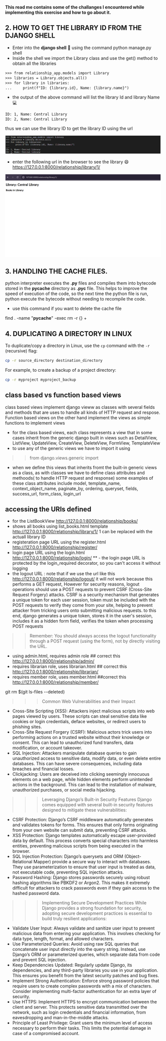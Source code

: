 **This read me contains some of the challanges I encountered while implementing this exercise and how to go about it.**

## 2. HOW TO GET THE LIBRARY ID FROM THE DJANGO SHELL
 - Enter into the **django shell** :shell: using the command python manage.py shell
 - Inside the shell we import the Library class and use the get() method to obtain all the libraries
 ```terminal
>>> from relationship_app.models import Library
>>> libraries = Library.objects.all()
>>> for library in libraries:
...     print(f"ID: {library.id}, Name: {library.name}")

 ```
 - the output of the above command will list the library Id and library Name :computer:
 ```
 ID: 1, Name: Central Library
 ID: 2, Name: Central Library
 ```
 thus we can use the library ID to get the library ID using the url 

![image of django shell](/django-models/LibraryProject/screenshot/django-shell.png)

- enter the following url in the browser to see the library :smile:
<https://127.0.0.1:8000/relationship/library/1/>

![image of the url opened in a browser](/django-models/LibraryProject/screenshot/image_in_browser.png)

## 3. HANDLING THE CACHE FILES.
python interpreter executes the **.py** files and compiles them into bytecode stored in the __pycache__ directory as **.pyc** file. This helps to improve the speed of execution of the code, so the next time the python file is run, python execute the bytecode without needing to recompile the code.

- use this command if you want to delete the cache file

 find . -name "__pycache__" -exec rm -r {} +

## 4. DUPLICATING A DIRECTORY IN LINUX
To duplicate/copy a directory in Linux, use the `cp` command with the `-r` (recursive) flag:
```bash
cp -r source_directory destination_directory
```
For example, to create a backup of a project directory:
```bash
cp -r myproject myproject_backup
```

## class based vs function based views
class based views implement django vieww as classes with several fields and methods that are uses to handle all kinds of HTTP request and respose. Function based views on the other hand implement the views as simple functions to implement views
- for the class based views, each class represents a view that in some cases inherit from the generic django built in views such as DetailView, ListView, UpdateView, CreateView, DeleteView, FormView, TemplateView
- to use any of the generic views we have to import it using 
>> from django.views.generic import <genericviewtype>
- when we define this views that inherits fromt the built-in generic views as a class, as with classes we have to define class attributes and methoods( to handle HTTP request and response) some examples of these class attributes include
model, template_name, context_object_name, paginate_by, ordering, queryset, fields, success_url, form_class, login_url

## accessing the URls defined 
- for the ListBookView
http://127.0.0.1:8000/relationship/books/
- shows all books using list_books.html template
http://127.0.0.1:8000/relationship/library/1/ 
1 can be replaced with the actuall library ID
- registeration page URL using the register.html
http://127.0.0.1:8000/relationship/register/
- login page URL using the login.html
http://127.0.0.1:8000/relationship/login/
** - the login page URL is protected by the login_required decorator, so you can't access it without logging
- the logout URL : note that if we use the url like this http://127.0.0.1:8000/relationship/logout/ it will not work because this performs a GET request, However for security reasons, logout operations should use a POST requests to prevent CSRF (Cross-Site Request Forgery) attacks. CSRF is a security mechanism that generates a unique token for each user session, token must be included with the POST requests to verify they come from your site, helping to prevent attacker from tricking users onto submitting malicious requests. to this end, django generates a unique token, stores it in the user's session, includes it as a hidden form field, verifies the token when processing POST requests
>> Remember: You should always access the logout functionality through a POST request (using the form), not by directly visiting the URL.
- using admin.html, requires admin role ## correct this
http://127.0.0.1:8000/relationship/admin/
- requires librarian role, uses librarian.html ## correct this
http://127.0.0.1:8000/relationship/librarian/
- requires member role, uses member.html ##correct this
http://127.0.0.1:8000/relationship/member/

git rm $(git ls-files --deleted)

>>> Common Web Vulnerabilities and their Impact

- Cross-Site Scripting (XSS): Attackers inject malicious scripts into web pages viewed by users. These scripts can steal sensitive data like cookies or login credentials, deface websites, or redirect users to phishing sites.
- Cross-Site Request Forgery (CSRF): Malicious actors trick users into performing actions on a trusted website without their knowledge or consent. This can lead to unauthorized fund transfers, data modification, or account takeover.
- SQL Injection: Attackers manipulate database queries to gain unauthorized access to sensitive data, modify data, or even delete entire databases. This can have severe consequences, including data breaches and financial losses.
- Clickjacking: Users are deceived into clicking seemingly innocuous elements on a web page, while hidden elements perform unintended actions in the background. This can lead to the installation of malware, unauthorized purchases, or social media hijacking.

>>> Leveraging Django’s Built-in Security Features
Django comes equipped with several built-in security features designed to mitigate these vulnerabilities:

- CSRF Protection: Django’s CSRF middleware automatically generates and validates tokens for forms. This ensures that only forms originating from your own website can submit data, preventing CSRF attacks.
- XSS Protection: Django templates automatically escape user-provided data by default. This process converts special characters into harmless entities, preventing malicious scripts from being executed in the browser.
- SQL Injection Protection: Django’s querysets and ORM (Object-Relational Mapper) provide a secure way to interact with databases. They use parameterization to ensure that user input is treated as data, not executable code, preventing SQL injection attacks.
- Password Hashing: Django stores passwords securely using robust hashing algorithms like PBKDF2 or Argon2. This makes it extremely difficult for attackers to crack passwords even if they gain access to the hashed password data.
>>> Implementing Secure Development Practices
While Django provides a strong foundation for security, adopting secure development practices is essential to build truly resilient applications:

- Validate User Input: Always validate and sanitize user input to prevent malicious data from entering your application. This involves checking for data type, length, format, and allowed characters.
- Use Parameterized Queries: Avoid using raw SQL queries that concatenate user input directly into the query string. Instead, use Django’s ORM or parameterized queries, which separate data from code and prevent SQL injection.
- Keep Dependencies Updated: Regularly update Django, its dependencies, and any third-party libraries you use in your application. This ensures you benefit from the latest security patches and bug fixes.
- Implement Strong Authentication: Enforce strong password policies that require users to create complex passwords with a mix of characters. Consider implementing multi-factor authentication for an extra layer of security.
- Use HTTPS: Implement HTTPS to encrypt communication between the client and server. This protects sensitive data transmitted over the network, such as login credentials and financial information, from eavesdropping and man-in-the-middle attacks.
- Principle of Least Privilege: Grant users the minimum level of access necessary to perform their tasks. This limits the potential damage in case of a compromised account.